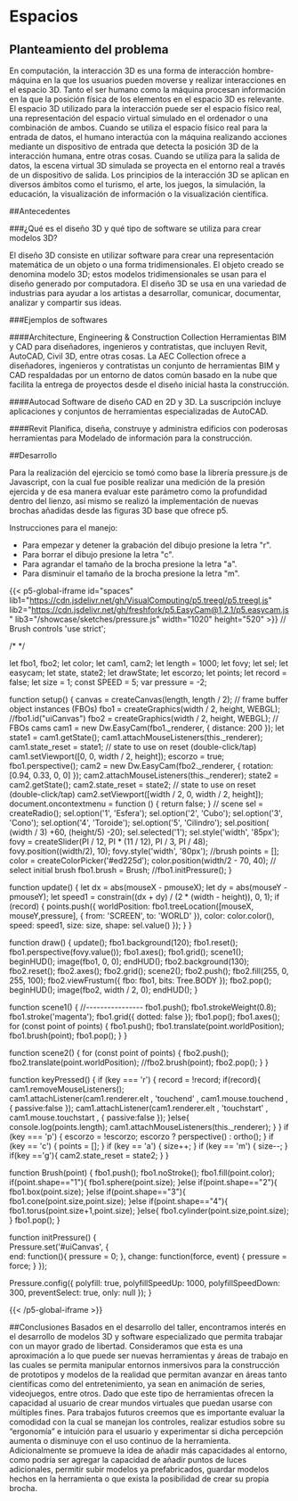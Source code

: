 # Espacios

## Planteamiento del problema
En computación, la interacción 3D es una forma de interacción hombre-máquina en la que los usuarios pueden moverse y realizar interacciones en el espacio 3D. Tanto el ser humano como la máquina procesan información en la que la posición física de los elementos en el espacio 3D es relevante.
El espacio 3D utilizado para la interacción puede ser el espacio físico real, una representación del espacio virtual simulado en el ordenador o una combinación de ambos. Cuando se utiliza el espacio físico real para la entrada de datos, el humano interactúa con la máquina realizando acciones mediante un dispositivo de entrada que detecta la posición 3D de la interacción humana, entre otras cosas. Cuando se utiliza para la salida de datos, la escena virtual 3D simulada se proyecta en el entorno real a través de un dispositivo de salida. Los principios de la interacción 3D se aplican en diversos ámbitos como el turismo, el arte, los juegos, la simulación, la educación, la visualización de información o la visualización científica.

##Antecedentes

###¿Qué es el diseño 3D y qué tipo de software se utiliza para crear modelos 3D?

El diseño 3D consiste en utilizar software para crear una representación matemática de un objeto o una forma tridimensionales. El objeto creado se denomina modelo 3D; estos modelos tridimensionales se usan para el diseño generado por computadora. El diseño 3D se usa en una variedad de industrias para ayudar a los artistas a desarrollar, comunicar, documentar, analizar y compartir sus ideas.

###Ejemplos de softwares

####Architecture, Engineering & Construction Collection
Herramientas BIM y CAD para diseñadores, ingenieros y contratistas, que incluyen Revit, AutoCAD, Civil 3D, entre otras cosas. La AEC Collection ofrece a diseñadores, ingenieros y contratistas un conjunto de herramientas BIM y CAD respaldadas por un entorno de datos común basado en la nube que facilita la entrega de proyectos desde el diseño inicial hasta la construcción.

####Autocad
Software de diseño CAD en 2D y 3D. La suscripción incluye aplicaciones y conjuntos de herramientas especializadas de AutoCAD.

####Revit
Planifica, diseña, construye y administra edificios con poderosas herramientas para Modelado de información para la construcción.


##Desarrollo

Para la realización del ejercicio se tomó como base la librería pressure.js de Javascript, con la cual fue posible realizar una medición de la presión ejercida y de esa manera evaluar este parámetro como la profundidad dentro del lienzo, así mismo se realizó la implementación de nuevas brochas añadidas desde las figuras 3D base que ofrece p5.

Instrucciones para el manejo:
- Para empezar y detener la grabación del dibujo presione la letra "r".
- Para borrar el dibujo presione la letra "c".
- Para agrandar el tamaño de la brocha presione la letra "a".
- Para disminuir el tamaño de la brocha presione la letra "m".

{{< p5-global-iframe id="spaces" lib1="https://cdn.jsdelivr.net/gh/VisualComputing/p5.treegl/p5.treegl.js" lib2="https://cdn.jsdelivr.net/gh/freshfork/p5.EasyCam@1.2.1/p5.easycam.js" lib3="/showcase/sketches/pressure.js" width="1020" height="520" >}}
// Brush controls
'use strict';

/*
*/

let fbo1, fbo2;
let color;
let cam1, cam2;
let length = 1000;
let fovy;
let sel;
let easycam; 
let state, state2; 
let drawState;
let escorzo; 
let points; 
let record = false;
let size = 1;
const SPEED = 5;
var pressure = -2; 

function setup() {
  canvas = createCanvas(length, length / 2);
  // frame buffer object instances (FBOs)
  fbo1 = createGraphics(width / 2, height, WEBGL);
  //fbo1.id("uiCanvas")
  fbo2 = createGraphics(width / 2, height, WEBGL);
  // FBOs cams
  cam1 = new Dw.EasyCam(fbo1._renderer, { distance: 200 });
  let state1 = cam1.getState();
  cam1.attachMouseListeners(this._renderer);
  cam1.state_reset = state1;   // state to use on reset (double-click/tap)
  cam1.setViewport([0, 0, width / 2, height]);
  escorzo = true;
  fbo1.perspective();
  cam2 = new Dw.EasyCam(fbo2._renderer, { rotation: [0.94, 0.33, 0, 0] });
  cam2.attachMouseListeners(this._renderer);
  state2 = cam2.getState();
  cam2.state_reset = state2;   // state to use on reset (double-click/tap)
  cam2.setViewport([width / 2, 0, width / 2, height]);
  document.oncontextmenu = function () { return false; }
  // scene
  sel = createRadio(); sel.option('1', 'Esfera'); sel.option('2', 'Cubo'); sel.option('3', 'Cono'); sel.option('4', 'Toroide'); sel.option('5', 'Cilindro');
  sel.position( (width / 3) +60, (height/5) -20); 
  sel.selected('1'); sel.style('width', '85px');
  fovy = createSlider(PI / 12, PI * (11 / 12), PI / 3, PI / 48);
  fovy.position((width/2), 10);
  fovy.style('width', '80px');
  //brush
  points = [];
  color = createColorPicker('#ed225d');
  color.position(width/2 - 70, 40);
  // select initial brush
  fbo1.brush = Brush;
  //fbo1.initPressure();
}

function update() {
  let dx = abs(mouseX - pmouseX);
  let dy = abs(mouseY - pmouseY);
  let speed1 = constrain((dx + dy) / (2 * (width - height)), 0, 1);
  if (record) {
    points.push({
      worldPosition: fbo1.treeLocation([mouseX, mouseY,pressure], { from: 'SCREEN', to: 'WORLD' }),
      color: color.color(),
      speed: speed1,
      size: size,
      shape: sel.value()
    });
  }
}

function draw() {
  update();
  fbo1.background(120);
  fbo1.reset();
  fbo1.perspective(fovy.value());
  fbo1.axes();
  fbo1.grid();
  scene1();
  beginHUD();
  image(fbo1, 0, 0);
  endHUD();
  fbo2.background(130);
  fbo2.reset();
  fbo2.axes();
  fbo2.grid();
  scene2();
  fbo2.push();
  fbo2.fill(255, 0, 255, 100);
  fbo2.viewFrustum({ fbo: fbo1, bits: Tree.BODY });
  fbo2.pop();
  beginHUD();
  image(fbo2, width / 2, 0);
  endHUD();
}

function scene1() {
  //----------------
  fbo1.push();
  fbo1.strokeWeight(0.8);
  fbo1.stroke('magenta');
  fbo1.grid({ dotted: false });
  fbo1.pop();
  fbo1.axes();
  for (const point of points) {
    fbo1.push();
    fbo1.translate(point.worldPosition);
    fbo1.brush(point);
    fbo1.pop();
  }
}

function scene2() {
  for (const point of points) {
    fbo2.push();
    fbo2.translate(point.worldPosition);
    //fbo2.brush(point);
    fbo2.pop();
  }
}


function keyPressed() { 
  if (key === 'r') { 
    record = !record;
    if(record){ 
      cam1.removeMouseListeners();     
      cam1.attachListener(cam1.renderer.elt , 'touchend' , cam1.mouse.touchend , { passive:false });
      cam1.attachListener(cam1.renderer.elt , 'touchstart' , cam1.mouse.touchstart , { passive:false }); 
    }else{ 
      console.log(points.length);
      cam1.attachMouseListeners(this._renderer); 
    }
  }
  if (key === 'p') { 
      escorzo = !escorzo; escorzo ? perspective() : ortho();
  } if (key == 'c') { 
    points = []; 
  } if (key == 'a') {
    size++; 
  } if (key == 'm') {
    size--; 
  } if(key =='g'){
    cam2.state_reset = state2;
  } 
}

function Brush(point) {
  fbo1.push(); 
  fbo1.noStroke(); 
  fbo1.fill(point.color); 
  if(point.shape=="1"){ 
    fbo1.sphere(point.size); 
  }else if(point.shape=="2"){ 
    fbo1.box(point.size); 
  }else if(point.shape=="3"){ 
    fbo1.cone(point.size,point.size); 
  }else if(point.shape=="4"){ 
    fbo1.torus(point.size+1,point.size); 
  }else{ fbo1.cylinder(point.size,point.size); }
  fbo1.pop();
}

function initPressure() {  
  Pressure.set('#uiCanvas', {      
    end: function(){
      pressure = 0;
      },
    change: function(force, event) {
      pressure = force;
    }
  });

  Pressure.config({
    polyfill: true, 
    polyfillSpeedUp: 1000, 
    polyfillSpeedDown: 300,
    preventSelect: true,
    only: null
       });
}


{{< /p5-global-iframe >}}


##Conclusiones
Basados en el desarrollo del taller, encontramos interés en el desarrollo de modelos 3D y software especializado que permita trabajar con un mayor grado de libertad. Consideramos que esta es una aproximación a lo que puede ser nuevas herramientas y áreas de trabajo en las cuales se permita manipular entornos inmersivos para la construcción de prototipos y modelos de la realidad que permitan avanzar en áreas tanto científicas como del entretenimiento, ya sean en animación de series, videojuegos, entre otros. Dado que este tipo de herramientas ofrecen la capacidad al usuario de crear mundos virtuales que puedan usarse con múltiples fines. Para trabajos futuros creemos que es importante evaluar la comodidad con la cual se manejan los controles, realizar estudios sobre su “ergonomía” e intuición para el usuario y experimentar si dicha percepción aumenta o disminuye con el uso continuo de la herramienta. Adicionalmente se promueve la idea de añadir más capacidades al entorno, como podría ser agregar la capacidad de añadir puntos de luces adicionales, permitir subir modelos ya prefabricados, guardar modelos hechos en la herramienta o que exista la posibilidad de crear su propia brocha.
